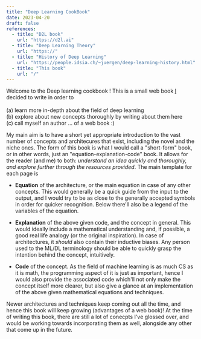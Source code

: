 ```yaml
---
title: "Deep Learning CookBook"
date: 2023-04-20
draft: false
references:
  - title: "D2L book"
    url: "https://d2l.ai"
  - title: "Deep Learning Theory"
    url: "https://"
  - title: "History of Deep Learning"
    url: "https://people.idsia.ch/~juergen/deep-learning-history.html"
  - title: "This book"
    url: "/"
---
```


Welcome to the Deep learning cookbook ! This is a small web book [I](https://astledsa.com) decided to write in order to
<br>
<br>
(a) learn more in-depth about the field of deep learning
<br>
(b) explore about new concepts thoroughly by writing about them here
<br>
(c) call myself an author ... of a web book :)  

My main aim is to have a short yet appropriate introduction to the vast number of concepts and architecures that exist, including the novel and the niche ones. The form of this book is what I would call a "short-form" book, or in other words, just an "equation-explanation-code" book. It allows for the reader (and me) to both: *understand an idea quickly and thoroughly, and explore further through the resources provided*. The main template for each page is

- <strong>Equation</strong> of the architecture, or the main equation in case of any other concepts. This would generally be a quick guide from the input to the output, and I would try to be as close to the generally accepted symbols in order for quicker recognition. Below there'll also be a legend of the variables of the equation.

- <strong>Explanation</strong> of the above given code, and the concept in general. This would ideally include a mathematical understanding and, if possible, a good real life analogy (or the original inspiration). In case of architectures, it *should* also contain their inductive biases. Any person used to the ML/DL terminology should be able to quickly grasp the intention behind the concept, intuitively.

- <strong>Code</strong> of the concept. As the field of machine learning is as much CS as it is math, the programming aspect of it is just as important, hence I would also provide the associated code which'll not only make the concept itself more clearer, but also give a glance at an implementation of the above given mathematical equations and techniques. 

Newer architectures and techniques keep coming out all the time, and hence this book will keep growing (advantages of a web book)! At the time of writing this book, there are still a lot of conecpts I've glossed over, and would be working towards incorporating them as well, alongside any other that come up in the future. 
